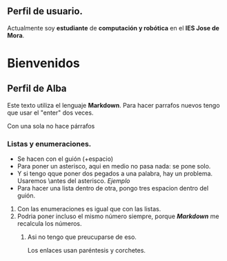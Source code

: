 ## Perfil de usuario.
Actualmente soy **estudiante** de **computación y robótica** en el **IES Jose de Mora**.

# Bienvenidos 
## Perfil de Alba
Este texto utiliza el lenguaje **Markdown**.
Para hacer parrafos nuevos tengo que usar el "enter" dos veces.

Con una sola no hace párrafos

### Listas y enumeraciones.

- Se hacen con el guión (+espacio)
- Para poner un asterisco, aqui en medio no pasa nada: se pone solo.
- Y si tengo qque poner dos pegados a una palabra, hay un problema. Usaremos \antes del asterisco. *Ejemplo*
- Para hacer una lista dentro de otra, pongo tres espacion dentro del guión.

 1. Con las enumeraciones es igual que con las listas.
 2. Podria poner incluso el mismo número siempre, porque ***Markdown*** me recalcula los números.
    1. Asi no tengo que preucuparse de eso.
   
       Los enlaces usan paréntesis y corchetes.
